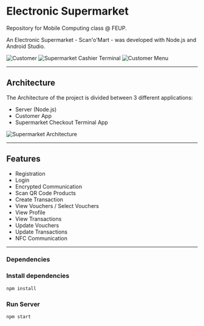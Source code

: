 Electronic Supermarket
============
Repository for Mobile Computing class @ FEUP.

An Electronic Supermarket - Scan'o'Mart - was developed with Node.js and Android Studio.

![Customer](https://i.imgur.com/3tLpvjw.jpg)
![Supermarket Cashier Terminal](https://i.imgur.com/VpPWMAt.jpg)
![Customer Menu](https://i.imgur.com/Q63ZKFw.jpg)

---

## Architecture
The Architecture of the project is divided between 3 different applications:
- Server (Node.js)
- Customer App
- Supermarket Checkout Terminal App

![Supermarket Architecture](https://i.imgur.com/ZKeX3Mm.jpg)



---

## Features
- Registration
- Login
- Encrypted Communication
- Scan QR Code Products
- Create Transaction
- View Vouchers / Select Vouchers
- View Profile
- View Transactions
- Update Vouchers
- Update Transactions
- NFC Communication

---

### Dependencies

### Install dependencies

```sh
npm install
```

### Run Server
```sh
npm start
```